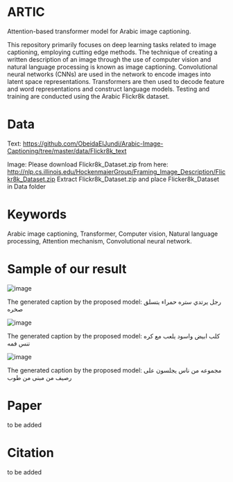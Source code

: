# ARTIC
Attention-based transformer model for Arabic image captioning.

This repository primarily focuses on deep learning tasks related to image captioning, employing cutting edge methods. The technique of creating a written description of an image through the use of computer vision and natural language processing is known as image captioning. Convolutional neural networks (CNNs) are used in the network to encode images into latent space representations. Transformers are then used to decode feature and word representations and construct language models. Testing and training are conducted using the Arabic Flickr8k dataset. 

# Data
Text: https://github.com/ObeidaElJundi/Arabic-Image-Captioning/tree/master/data/Flickr8k_text

Image: Please download Flickr8k_Dataset.zip from here: http://nlp.cs.illinois.edu/HockenmaierGroup/Framing_Image_Description/Flickr8k_Dataset.zip
Extract Flickr8k_Dataset.zip and place Flicker8k_Dataset in Data folder

# Keywords
Arabic image captioning, Transformer, Computer vision, Natural language processing, Attention mechanism, Convolutional neural network.

# Sample of our result
![image](https://github.com/IsraaAbdullah/ARTIC/assets/47572412/75c48705-97c0-4e3b-96d1-7c6705a1731b)

The generated caption by the proposed model:<start> رجل يرتدي ستره حمراء يتسلق صخره <end>


![image](https://github.com/IsraaAbdullah/ARTIC/assets/47572412/002dcfda-671d-41b5-a3a9-1af86a6900d1)

The generated caption by the proposed model:<start> كلب ابيض واسود يلعب مع كره تنس فمه <end>


![image](https://github.com/IsraaAbdullah/ARTIC/assets/47572412/308dbdfa-6eac-4a38-81b8-6a82e7057a1b)

The generated caption by the proposed model:<start> مجموعه من ناس يجلسون على رصيف من مبنى من طوب <end>

# Paper
to be added 

# Citation 
to be added 
